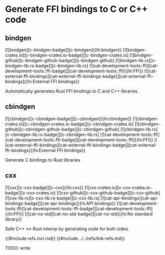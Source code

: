 # Generate FFI bindings to C or C++ code

## bindgen

[![bindgen][c-bindgen-badge]][c-bindgen]{{hi:bindgen}}
[![bindgen-crates.io][c-bindgen-crates.io-badge]][c-bindgen-crates.io]
[![bindgen-github][c-bindgen-github-badge]][c-bindgen-github]
[![bindgen-lib.rs][c-bindgen-lib.rs-badge]][c-bindgen-lib.rs]
[![cat-development-tools::ffi][cat-development-tools::ffi-badge]][cat-development-tools::ffi]{{hi:FFI}}
[![cat-external-ffi-bindings][cat-external-ffi-bindings-badge]][cat-external-ffi-bindings]{{hi:External FFI bindings}}

Automatically generates Rust FFI bindings to C and C++ libraries.

## cbindgen

[![cbindgen][c-cbindgen-badge]][c-cbindgen]{{hi:cbindgen}}
[![cbindgen-crates.io][c-cbindgen-crates.io-badge]][c-cbindgen-crates.io]
[![cbindgen-github][c-cbindgen-github-badge]][c-cbindgen-github]
[![cbindgen-lib.rs][c-cbindgen-lib.rs-badge]][c-cbindgen-lib.rs]
[![cat-development-tools::ffi][cat-development-tools::ffi-badge]][cat-development-tools::ffi]{{hi:FFI}}
[![cat-external-ffi-bindings][cat-external-ffi-bindings-badge]][cat-external-ffi-bindings]{{hi:External FFI bindings}}

Generate C bindings to Rust libraries

## cxx

[![cxx][c-cxx-badge]][c-cxx]{{hi:cxx}}
[![cxx-crates.io][c-cxx-crates.io-badge]][c-cxx-crates.io]
[![cxx-github][c-cxx-github-badge]][c-cxx-github]
[![cxx-lib.rs][c-cxx-lib.rs-badge]][c-cxx-lib.rs]
[![cat-api-bindings][cat-api-bindings-badge]][cat-api-bindings]{{hi:API bindings}}
[![cat-development-tools::ffi][cat-development-tools::ffi-badge]][cat-development-tools::ffi]{{hi:FFI}}
[![cat-no-std][cat-no-std-badge]][cat-no-std]{{hi:No standard library}}

Safe C++ <-> Rust interop by generating code for both sides.

{{#include refs.incl.md}}
{{#include ../../refs/link-refs.md}}

<div class="hidden">
TODO: write
</div>
